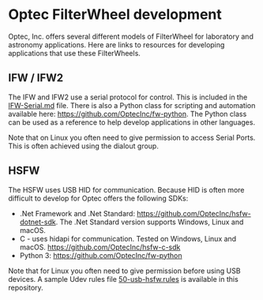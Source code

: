 # Optec FilterWheel development

Optec, Inc. offers several different models of FilterWheel for laboratory and astronomy applications. Here are links to resources for developing applications that use these FilterWheels.

## IFW / IFW2

The IFW and IFW2 use a serial protocol for control. This is included in the [IFW-Serial.md](IFW-Serial.md) file. There is also a Python class for scripting and automation available here: <https://github.com/OptecInc/fw-python>. The Python class can be used as a reference to help develop applications in other languages.

Note that on Linux you often need to give permission to access Serial Ports. This is often achieved using the dialout group.

## HSFW

The HSFW uses USB HID for communication. Because HID is often more difficult to develop for Optec offers the following SDKs:

* .Net Framework and .Net Standard: <https://github.com/OptecInc/hsfw-dotnet-sdk>. The .Net Standard version supports Windows, Linux and macOS.
* C - uses hidapi for communication. Tested on Windows, Linux and macOS. <https://github.com/OptecInc/hsfw-c-sdk>
* Python 3: <https://github.com/OptecInc/fw-python>

Note that for Linux you often need to give permission before using USB devices. A sample Udev rules file [50-usb-hsfw.rules](50-usb-hsfw.rules) is available in this repository.
